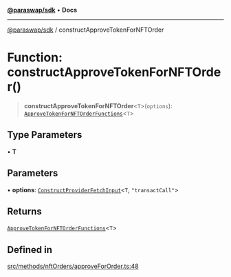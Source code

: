 [**@paraswap/sdk**](../README.md) • **Docs**

***

[@paraswap/sdk](../globals.md) / constructApproveTokenForNFTOrder

# Function: constructApproveTokenForNFTOrder()

> **constructApproveTokenForNFTOrder**\<`T`\>(`options`): [`ApproveTokenForNFTOrderFunctions`](../type-aliases/ApproveTokenForNFTOrderFunctions.md)\<`T`\>

## Type Parameters

• **T**

## Parameters

• **options**: [`ConstructProviderFetchInput`](../interfaces/ConstructProviderFetchInput.md)\<`T`, `"transactCall"`\>

## Returns

[`ApproveTokenForNFTOrderFunctions`](../type-aliases/ApproveTokenForNFTOrderFunctions.md)\<`T`\>

## Defined in

[src/methods/nftOrders/approveForOrder.ts:48](https://github.com/paraswap/paraswap-sdk/blob/master/src/methods/nftOrders/approveForOrder.ts#L48)
